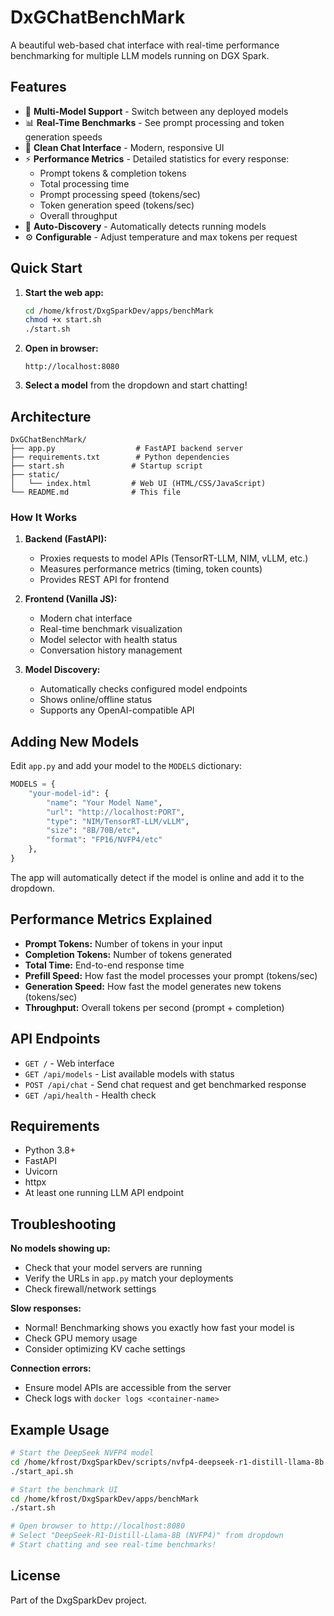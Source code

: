 # DxGChatBenchMark

A beautiful web-based chat interface with real-time performance benchmarking for multiple LLM models running on DGX Spark.

## Features

- 🎯 **Multi-Model Support** - Switch between any deployed models
- 📊 **Real-Time Benchmarks** - See prompt processing and token generation speeds
- 💬 **Clean Chat Interface** - Modern, responsive UI
- ⚡ **Performance Metrics** - Detailed statistics for every response:
  - Prompt tokens & completion tokens
  - Total processing time
  - Prompt processing speed (tokens/sec)
  - Token generation speed (tokens/sec)
  - Overall throughput
- 🔄 **Auto-Discovery** - Automatically detects running models
- ⚙️ **Configurable** - Adjust temperature and max tokens per request

## Quick Start

1. **Start the web app:**
   ```bash
   cd /home/kfrost/DxgSparkDev/apps/benchMark
   chmod +x start.sh
   ./start.sh
   ```

2. **Open in browser:**
   ```
   http://localhost:8080
   ```

3. **Select a model** from the dropdown and start chatting!

## Architecture

```
DxGChatBenchMark/
├── app.py                  # FastAPI backend server
├── requirements.txt        # Python dependencies
├── start.sh               # Startup script
├── static/
│   └── index.html         # Web UI (HTML/CSS/JavaScript)
└── README.md              # This file
```

### How It Works

1. **Backend (FastAPI):**
   - Proxies requests to model APIs (TensorRT-LLM, NIM, vLLM, etc.)
   - Measures performance metrics (timing, token counts)
   - Provides REST API for frontend

2. **Frontend (Vanilla JS):**
   - Modern chat interface
   - Real-time benchmark visualization
   - Model selector with health status
   - Conversation history management

3. **Model Discovery:**
   - Automatically checks configured model endpoints
   - Shows online/offline status
   - Supports any OpenAI-compatible API

## Adding New Models

Edit `app.py` and add your model to the `MODELS` dictionary:

```python
MODELS = {
    "your-model-id": {
        "name": "Your Model Name",
        "url": "http://localhost:PORT",
        "type": "NIM/TensorRT-LLM/vLLM",
        "size": "8B/70B/etc",
        "format": "FP16/NVFP4/etc"
    },
}
```

The app will automatically detect if the model is online and add it to the dropdown.

## Performance Metrics Explained

- **Prompt Tokens:** Number of tokens in your input
- **Completion Tokens:** Number of tokens generated
- **Total Time:** End-to-end response time
- **Prefill Speed:** How fast the model processes your prompt (tokens/sec)
- **Generation Speed:** How fast the model generates new tokens (tokens/sec)
- **Throughput:** Overall tokens per second (prompt + completion)

## API Endpoints

- `GET /` - Web interface
- `GET /api/models` - List available models with status
- `POST /api/chat` - Send chat request and get benchmarked response
- `GET /api/health` - Health check

## Requirements

- Python 3.8+
- FastAPI
- Uvicorn
- httpx
- At least one running LLM API endpoint

## Troubleshooting

**No models showing up:**
- Check that your model servers are running
- Verify the URLs in `app.py` match your deployments
- Check firewall/network settings

**Slow responses:**
- Normal! Benchmarking shows you exactly how fast your model is
- Check GPU memory usage
- Consider optimizing KV cache settings

**Connection errors:**
- Ensure model APIs are accessible from the server
- Check logs with `docker logs <container-name>`

## Example Usage

```bash
# Start the DeepSeek NVFP4 model
cd /home/kfrost/DxgSparkDev/scripts/nvfp4-deepseek-r1-distill-llama-8b
./start_api.sh

# Start the benchmark UI
cd /home/kfrost/DxgSparkDev/apps/benchMark
./start.sh

# Open browser to http://localhost:8080
# Select "DeepSeek-R1-Distill-Llama-8B (NVFP4)" from dropdown
# Start chatting and see real-time benchmarks!
```

## License

Part of the DxgSparkDev project.

